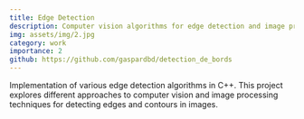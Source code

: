 ```yaml
---
title: Edge Detection
description: Computer vision algorithms for edge detection and image processing
img: assets/img/2.jpg
category: work
importance: 2
github: https://github.com/gaspardbd/detection_de_bords
---
```


Implementation of various edge detection algorithms in C++. This project explores different approaches to computer vision and image processing techniques for detecting edges and contours in images.
